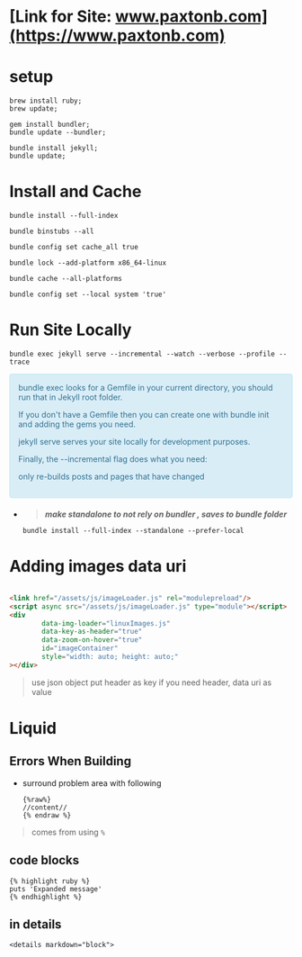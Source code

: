 # [Link for Site: www.paxtonb.com](https://www.paxtonb.com)

# setup

```shell
brew install ruby;
brew update;
```

```shell
gem install bundler;
bundle update --bundler;
```

```shell
bundle install jekyll;
bundle update;
```

# Install and Cache

```shell
bundle install --full-index
```

```shell
bundle binstubs --all
```

```shell
bundle config set cache_all true
```

```shell
bundle lock --add-platform x86_64-linux
```

```shell
bundle cache --all-platforms
```

```shell
bundle config set --local system 'true'
```

# Run Site Locally

```shell
bundle exec jekyll serve --incremental --watch --verbose --profile --trace
```

<div style="padding: 15px; border: 1px solid transparent; border-color: transparent; margin-bottom: 20px; border-radius: 4px; color: #31708f; background-color: #d9edf7; border-color: #bce8f1;">            
bundle exec looks for a Gemfile in your current directory, you should run that in Jekyll root folder.

If you don't have a Gemfile then you can create one with bundle init and adding the gems you need.

jekyll serve serves your site locally for development purposes.

Finally, the --incremental flag does what you need:

only re-builds posts and pages that have changed

</div>

- > ***make standalone to not rely on bundler , saves to bundle folder***

    ```shell
    bundle install --full-index --standalone --prefer-local
    ```   

# Adding images data uri

```html

<link href="/assets/js/imageLoader.js" rel="modulepreload"/>
<script async src="/assets/js/imageLoader.js" type="module"></script>
<div
        data-img-loader="linuxImages.js"
        data-key-as-header="true"
        data-zoom-on-hover="true"
        id="imageContainer"
        style="width: auto; height: auto;"
></div>
```

> use json object put header as key if you need header, data uri as value

# Liquid

## Errors When Building

- surround problem area with following

  ```
  {%raw%}
  //content//
  {% endraw %}
  ```

> comes from using `%`

## code blocks

```
{% highlight ruby %}
puts 'Expanded message'
{% endhighlight %}
```

## in details

`<details markdown="block">   `